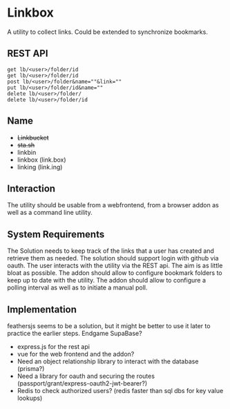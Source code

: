 # Linkbox

A utility to collect links.
Could be extended to synchronize bookmarks.

## REST API
```
get lb/<user>/folder/id
get lb/<user>/folder/id
post lb/<user>/folder&name=""&link=""
put lb/<user>/folder/id&name=""
delete lb/<user>/folder/
delete lb/<user>/folder/id
```

## Name
* ~~Linkbucket~~
* ~~sta.sh~~
* linkbin
* linkbox (link.box)
* linking (link.ing)

## Interaction
The utility should be usable from a webfrontend, from a browser addon as well as a command line utility.

## System Requirements
The Solution needs to keep track of the links that a user has created and retrieve them as needed. The solution should support login with github via oauth. 
The user interacts with the utility via the REST api. 
The aim is as little bloat as possible. 
The addon should allow to configure bookmark folders to keep up to date with the utility.
The addon should allow to configure a polling interval as well as to initiate a manual poll.

## Implementation
feathersjs seems to be a solution, but it might be better to use it later to practice the earlier steps. Endgame SupaBase? 
- express.js for the rest api
- vue for the web frontend and the addon?
- Need an object relationship library to interact with the database (prisma?)
- Need a library for oauth and securing the routes (passport/grant/express-oauth2-jwt-bearer?)
- Redis to check authorized users? (redis faster than sql dbs for key value lookups)
